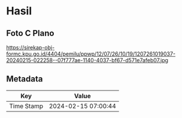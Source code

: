 # Hasil

## Foto C Plano

https://sirekap-obj-formc.kpu.go.id/4404/pemilu/ppwp/12/07/26/10/19/1207261019037-20240215-022258--07f777ae-1140-4037-bf67-d571e7afeb07.jpg


## Metadata

| Key        | Value               |
| ---------- | ------------------- |
| Time Stamp | 2024-02-15 07:00:44 |



